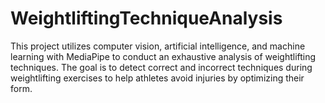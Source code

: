 # WeightliftingTechniqueAnalysis
This project utilizes computer vision, artificial intelligence, and machine learning with MediaPipe to conduct an exhaustive analysis of weightlifting techniques. The goal is to detect correct and incorrect techniques during weightlifting exercises to help athletes avoid injuries by optimizing their form.
